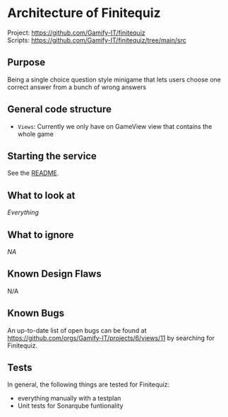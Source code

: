 # Architecture of Finitequiz

Project: <https://github.com/Gamify-IT/finitequiz> \
Scripts: <https://github.com/Gamify-IT/finitequiz/tree/main/src>

## Purpose

Being a single choice question style minigame that lets users choose one correct answer from a bunch of wrong answers

## General code structure

- `Views`: Currently we only have on GameView view that contains the whole game

## Starting the service

See the [README](https://github.com/Gamify-IT/finitequiz#readme).

## What to look at

_Everything_

## What to ignore

_NA_

## Known Design Flaws

N/A

## Known Bugs

An up-to-date list of open bugs can be found at <https://github.com/orgs/Gamify-IT/projects/6/views/11> by searching for Finitequiz.

## Tests

In general, the following things are tested for Finitequiz:
- everything manually with a testplan
- Unit tests for Sonarqube funtionality
